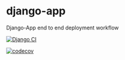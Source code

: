 # django-app
Django-App end to end deployment workflow

[![Django CI](https://github.com/mubarak-bunza/django-app/actions/workflows/ci.yml/badge.svg)](https://github.com/mubarak-bunza/django-app/actions/workflows/ci.yml)

[![codecov](https://codecov.io/gh/mubarak-bunza/django-app/branch/main/graph/badge.svg?token=DP8Z0WT7PC)](https://codecov.io/gh/mubarak-bunza/django-app)